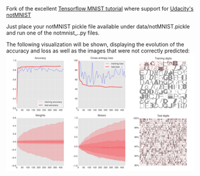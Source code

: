 Fork of the excellent [Tensorflow MNIST tutorial](https://github.com/martin-gorner/tensorflow-mnist-tutorial) where support for [Udacity's notMNIST](https://github.com/tensorflow/tensorflow/tree/master/tensorflow/examples/udacity)

Just place your notMNIST pickle file available under data/notMNIST.pickle and run one of the notmnist_*.*.py files.

The following visualization will be shown, displaying the evolution of the accuracy and loss as well as the images that were not correctly predicted:
![alt text](https://github.com/tolomaus/tensorflow-mnist-tutorial/blob/master/screenshot.png "screenshot")